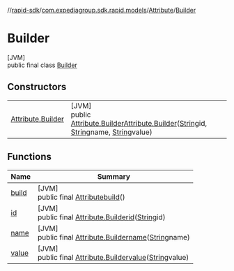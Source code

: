 //[rapid-sdk](../../../../index.md)/[com.expediagroup.sdk.rapid.models](../../index.md)/[Attribute](../index.md)/[Builder](index.md)

# Builder

[JVM]\
public final class [Builder](index.md)

## Constructors

| | |
|---|---|
| [Attribute.Builder](-attribute.-builder.md) | [JVM]<br>public [Attribute.Builder](index.md)[Attribute.Builder](-attribute.-builder.md)([String](https://docs.oracle.com/javase/8/docs/api/java/lang/String.html)id, [String](https://docs.oracle.com/javase/8/docs/api/java/lang/String.html)name, [String](https://docs.oracle.com/javase/8/docs/api/java/lang/String.html)value) |

## Functions

| Name | Summary |
|---|---|
| [build](build.md) | [JVM]<br>public final [Attribute](../index.md)[build](build.md)() |
| [id](id.md) | [JVM]<br>public final [Attribute.Builder](index.md)[id](id.md)([String](https://docs.oracle.com/javase/8/docs/api/java/lang/String.html)id) |
| [name](name.md) | [JVM]<br>public final [Attribute.Builder](index.md)[name](name.md)([String](https://docs.oracle.com/javase/8/docs/api/java/lang/String.html)name) |
| [value](value.md) | [JVM]<br>public final [Attribute.Builder](index.md)[value](value.md)([String](https://docs.oracle.com/javase/8/docs/api/java/lang/String.html)value) |
